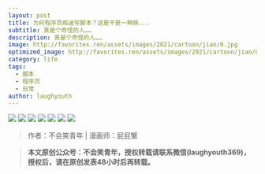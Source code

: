 ```yaml
---
layout: post
title: 为何程序员痴迷写脚本？这是不是一种病...
subtitle: 真是个奇怪的人……
description: 真是个奇怪的人……
image: http://favorites.ren/assets/images/2021/cartoon/jiao/0.jpg
optimized_image: http://favorites.ren/assets/images/2021/cartoon/jiao/0.jpg
category: life
tags:
  - 脚本
  - 程序员
  - 日常
author: laughyouth
---
```


![](http://favorites.ren/assets/images/2021/cartoon/jiao/640.jpg)
![](http://favorites.ren/assets/images/2021/cartoon/jiao/640-1.jpg)
![](http://favorites.ren/assets/images/2021/cartoon/jiao/640-2.jpg)
![](http://favorites.ren/assets/images/2021/cartoon/jiao/640-3.jpg)
![](http://favorites.ren/assets/images/2021/cartoon/jiao/640-4.jpg)
![](http://favorites.ren/assets/images/2021/cartoon/jiao/640-5.jpg)
![](http://favorites.ren/assets/images/2021/cartoon/jiao/640-6.jpg)

>作者：不会笑青年 | 漫画师：屁屁蟹

>**本文原创公众号：不会笑青年，授权转载请联系微信(laughyouth369)，授权后，请在原创发表48小时后再转载。**

